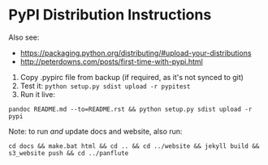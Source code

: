 # PyPI Distribution Instructions

Also see:

- https://packaging.python.org/distributing/#upload-your-distributions
- http://peterdowns.com/posts/first-time-with-pypi.html

1. Copy .pypirc file from backup (if required, as it's not synced to git)
2. Test it: `python setup.py sdist upload -r pypitest`
3. Run it live:

```
pandoc README.md --to=README.rst && python setup.py sdist upload -r pypi
```

Note: to run *and* update docs and website, also run:

```
cd docs && make.bat html && cd .. && cd ../website && jekyll build && s3_website push && cd ../panflute
```